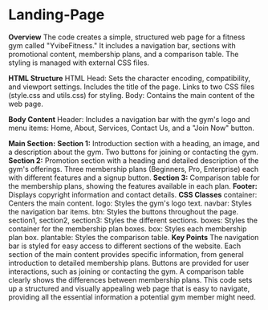 # Landing-Page
**Overview**
The code creates a simple, structured web page for a fitness gym called "YvibeFitness." It includes a navigation bar, sections with promotional content, membership plans, and a comparison table. The styling is managed with external CSS files.

**HTML Structure**
HTML Head:
Sets the character encoding, compatibility, and viewport settings.
Includes the title of the page.
Links to two CSS files (style.css and utils.css) for styling.
Body:
Contains the main content of the web page.

**Body Content**
Header:
Includes a navigation bar with the gym's logo and menu items: Home, About, Services, Contact Us, and a "Join Now" button.

**Main Section:**
**Section 1:**
Introduction section with a heading, an image, and a description about the gym.
Two buttons for joining or contacting the gym.
**Section 2:**
Promotion section with a heading and detailed description of the gym's offerings.
Three membership plans (Beginners, Pro, Enterprise) each with different features and a signup button.
**Section 3:**
Comparison table for the membership plans, showing the features available in each plan.
**Footer:**
Displays copyright information and contact details.
**CSS Classes**
container: Centers the main content.
logo: Styles the gym's logo text.
navbar: Styles the navigation bar items.
btn: Styles the buttons throughout the page.
section1, section2, section3: Styles the different sections.
boxes: Styles the container for the membership plan boxes.
box: Styles each membership plan box.
plantable: Styles the comparison table.
**Key Points**
The navigation bar is styled for easy access to different sections of the website.
Each section of the main content provides specific information, from general introduction to detailed membership plans.
Buttons are provided for user interactions, such as joining or contacting the gym.
A comparison table clearly shows the differences between membership plans.
This code sets up a structured and visually appealing web page that is easy to navigate, providing all the essential information a potential gym member might need.
